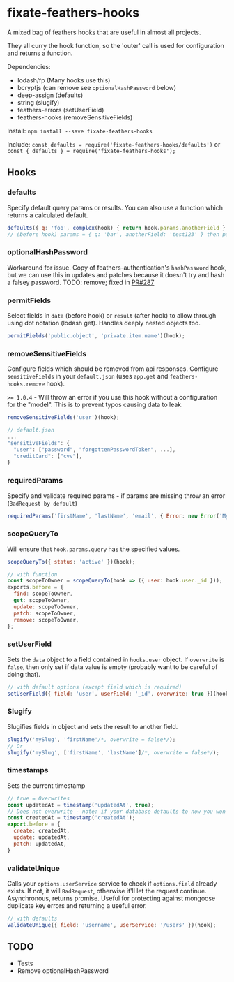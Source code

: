 # fixate-feathers-hooks

A mixed bag of feathers hooks that are useful in almost all projects.

They all curry the hook function, so the 'outer' call is used for configuration and returns a
function.

Dependencies:

- lodash/fp (Many hooks use this)
- bcryptjs (can remove see `optionalHashPassword` below)
- deep-assign (defaults)
- string (slugify)
- feathers-errors (setUserField)
- feathers-hooks (removeSensitiveFields)

Install: `npm install --save fixate-feathers-hooks`

Include:
`const defaults = require('fixate-feathers-hooks/defaults')` or
`const { defaults } = require('fixate-feathers-hooks');`

## Hooks

### defaults

Specify default query params or results. You can also use a function which
returns a calculated default.

```javascript
defaults({ q: 'foo', complex(hook) { return hook.params.anotherField } }, { deep: true })(hook);
// (before hook) params = { q: 'bar', anotherField: 'test123' } then params.query will have { q:'bar', complex: 'test123' }
```

### optionalHashPassword

Workaround for issue. Copy of feathers-authentication's `hashPassword` hook, but we can use this in
updates and patches because it doesn't try and hash a falsey password.
TODO: remove; fixed in [PR#287](https://github.com/feathersjs/feathers-authentication/pull/287)

### permitFields

Select fields in `data` (before hook) or `result` (after hook) to allow through using dot notation
(lodash get). Handles deeply nested objects too.

```javascript
permitFields('public.object', 'private.item.name')(hook);
```

### removeSensitiveFields

Configure fields which should be removed from api responses.
Configure `sensitiveFields` in your `default.json` (uses `app.get` and `feathers-hooks.remove` hook).

`>= 1.0.4` - Will throw an error if you use this hook without a configuration for the "model". This is to prevent typos causing data to leak.

```javascript
removeSensitiveFields('user')(hook);

// default.json
...
"sensitiveFields": {
  "user": ["password", "forgottenPasswordToken", ...],
  "creditCard": ["cvv"],
}
```

### requiredParams

Specify and validate required params - if params are missing throw an error (`BadRequest by default`)

```javascript
requiredParams('firstName', 'lastName', 'email', { Error: new Error('My custom error') })(hook);
```

### scopeQueryTo

Will ensure that `hook.params.query` has the specified values.

```javascript
scopeQueryTo({ status: 'active' })(hook);

// with function
const scopeToOwner = scopeQueryTo(hook => ({ user: hook.user._id }));
exports.before = {
  find: scopeToOwner,
  get: scopeToOwner,
  update: scopeToOwner,
  patch: scopeToOwner,
  remove: scopeToOwner,
};
```

### setUserField

Sets the `data` object to a field contained in `hooks.user` object.
If `overwrite` is `false`, then only set if data value is empty
(probably want to be careful of doing that).

```javascript
// with default options (except field which is required)
setUserField({ field: 'user', userField: '_id', overwrite: true })(hook);
```

### Slugify

Slugifies fields in object and sets the result to another field.

```javascript
slugify('mySlug', 'firstName'/*, overwrite = false*/);
// Or
slugify('mySlug', ['firstName', 'lastName']/*, overwrite = false*/);
```


### timestamps

Sets the current timestamp

```javascript
// true = Overwrites
const updatedAt = timestamp('updatedAt', true);
// Does not overwrite - note: if your database defaults to now you won't need this :)
const createdAt = timestamp('createdAt');
export.before = {
  create: createdAt,
  update: updatedAt,
  patch: updatedAt,
}
```

### validateUnique

Calls your `options.userService` service to check if `options.field` already exists. If not, it
will `BadRequest`, otherwise it'll let the request continue. Asynchronous, returns promise.
Useful for protecting against mongoose duplicate key errors and returning a useful error.

```javascript
// with defaults
validateUnique({ field: 'username', userService: '/users' })(hook);
```

## TODO

* Tests
* Remove optionalHashPassword

